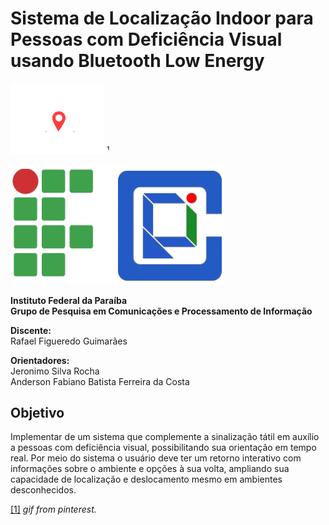 # Sistema de Localização Indoor para Pessoas com Deficiência Visual usando Bluetooth Low Energy

<img src="https://github.com/rafaelfigueredog/IndorLocationSystem/blob/master/img/map.gif" width="150"/> ¹

<img src="https://github.com/rafaelfigueredog/IndorLocationSystem/blob/master/img/logos.png" /> 

**Instituto Federal da Paraíba\
Grupo de Pesquisa em Comunicações e Processamento de Informação**

**Discente:**\
Rafael Figueredo Guimarães

**Orientadores:**\
Jeronimo Silva Rocha \
Anderson Fabiano Batista Ferreira da Costa 

## Objetivo 

Implementar de um sistema que complemente a sinalização tátil em auxílio a pessoas com deficiência visual, possibilitando sua orientação em tempo real. Por meio do sistema o usuário deve ter um retorno interativo com informações sobre o ambiente e opções à sua volta, ampliando sua capacidade de localização e deslocamento mesmo em ambientes desconhecidos.


[[1]](https://br.pinterest.com/pin/411164640965690554/?lp=true) _gif from pinterest._ 
